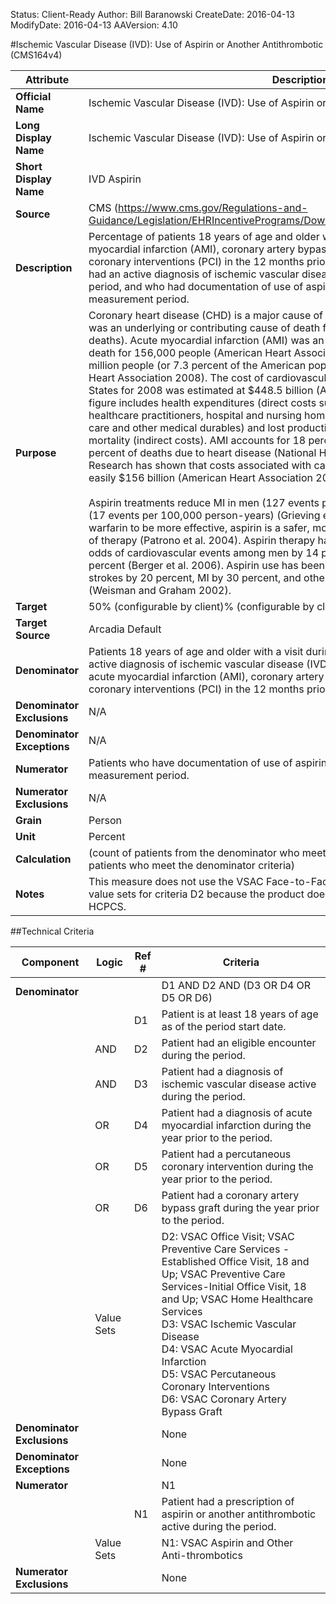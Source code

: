 Status: Client-Ready
Author: Bill Baranowski
CreateDate: 2016-04-13
ModifyDate: 2016-04-13
AAVersion: 4.10

#Ischemic Vascular Disease (IVD): Use of Aspirin or Another Antithrombotic (CMS164v4)

| Attribute | Description |
| --------- | ----------- |
| **Official Name** | Ischemic Vascular Disease (IVD): Use of Aspirin or Another Antithrombotic (CMS164v4) |
| **Long Display Name** | Ischemic Vascular Disease (IVD): Use of Aspirin or Another Antithrombotic (CMS164v4) |
| **Short Display Name** | IVD Aspirin |
| **Source** | CMS (https://www.cms.gov/Regulations-and-Guidance/Legislation/EHRIncentivePrograms/Downloads/eCQM_2014_EP_June2015.zip) |
| **Description** | Percentage of patients 18 years of age and older who were discharged alive for acute myocardial infarction (AMI), coronary artery bypass graft (CABG) or percutaneous coronary interventions (PCI) in the 12 months prior to the measurement period, or who had an active diagnosis of ischemic vascular disease (IVD) during the measurement period, and who had documentation of use of aspirin or another antithrombotic during the measurement period. |
| **Purpose** | Coronary heart disease (CHD) is a major cause of death in the United States - in 2004, it was an underlying or contributing cause of death for 451,300 people (1 of every 5 deaths). Acute myocardial infarction (AMI) was an underlying or contributing cause of death for 156,000 people (American Heart Association 2008). In addition, nearly 16 million people (or 7.3 percent of the American population) had CHD in 2005 (American Heart Association 2008). The cost of cardiovascular diseases and stroke in the United States for 2008 was estimated at $448.5 billion (American Heart Association 2008). This figure includes health expenditures (direct costs such as the cost of physicians and healthcare practitioners, hospital and nursing home services, medications, home health care and other medical durables) and lost productivity resulting from morbidity and mortality (indirect costs). AMI accounts for 18 percent of hospital discharges and 28 percent of deaths due to heart disease (National Heart, Lung, and Blood Institute 2000). Research has shown that costs associated with cardiovascular disease for hospitals are easily $156 billion (American Heart Association 2008).<br><br>Aspirin treatments reduce MI in men (127 events per 100,000 person-years) and women (17 events per 100,000 person-years) (Grieving et al. 2008). While studies have shown warfarin to be more effective, aspirin is a safer, more convenient, and less expensive form of therapy (Patrono et al. 2004). Aspirin therapy has been shown to directly reduce the odds of cardiovascular events among men by 14 percent and among women by 12 percent (Berger et al. 2006). Aspirin use has been shown to reduce the number of strokes by 20 percent, MI by 30 percent, and other vascular events by 30 percent (Weisman and Graham 2002). |
| **Target** | 50% (configurable by client)% (configurable by client) |
| **Target Source** | Arcadia Default |
| **Denominator** | Patients 18 years of age and older with a visit during the measurement period, and an active diagnosis of ischemic vascular disease (IVD) or who were discharged alive for acute myocardial infarction (AMI), coronary artery bypass graft (CABG), or percutaneous coronary interventions (PCI) in the 12 months prior to the measurement period. |
| **Denominator Exclusions** | N/A |
| **Denominator Exceptions** | N/A |
| **Numerator** | Patients who have documentation of use of aspirin or another antithrombotic during the measurement period. |
| **Numerator Exclusions** | N/A |
| **Grain** | Person |
| **Unit** | Percent |
| **Calculation** | (count of patients from the denominator who meet the numerator criteria) / (count of patients who meet the denominator criteria) |
| **Notes** | This measure does not use the VSAC Face-to-Face Interaction or Annual Wellness Visit value sets for criteria D2 because the product does not currently support SNOMEDCT or HCPCS. |


##Technical Criteria

| Component | Logic | Ref # | Criteria |
| --------- | ----- | ----- | -------- |
| **Denominator** | | | D1 AND D2 AND (D3 OR D4 OR D5 OR D6) |
| |  | D1 | Patient is at least 18 years of age as of the period start date. |
| | AND | D2 | Patient had an eligible encounter during the period. |
| | AND | D3 | Patient had a diagnosis of ischemic vascular disease active during the period. |
| | OR | D4 | Patient had a diagnosis of acute myocardial infarction during the year prior to the period. |
| | OR | D5 | Patient had a percutaneous coronary intervention during the year prior to the period. |
| | OR | D6 | Patient had a coronary artery bypass graft during the year prior to the period. |
| | Value Sets | | D2: VSAC Office Visit; VSAC Preventive Care Services - Established Office Visit, 18 and Up; VSAC Preventive Care Services-Initial Office Visit, 18 and Up; VSAC Home Healthcare Services<br>D3: VSAC Ischemic Vascular Disease<br>D4: VSAC Acute Myocardial Infarction<br>D5: VSAC Percutaneous Coronary Interventions<br>D6: VSAC Coronary Artery Bypass Graft |
| **Denominator Exclusions** | | | None |
| **Denominator Exceptions** | | | None |
| **Numerator** | | | N1 |
| |  | N1 | Patient had a prescription of aspirin or another antithrombotic active during the period. |
| | Value Sets | | N1: VSAC Aspirin and Other Anti-thrombotics |
| **Numerator Exclusions** | | | None |
